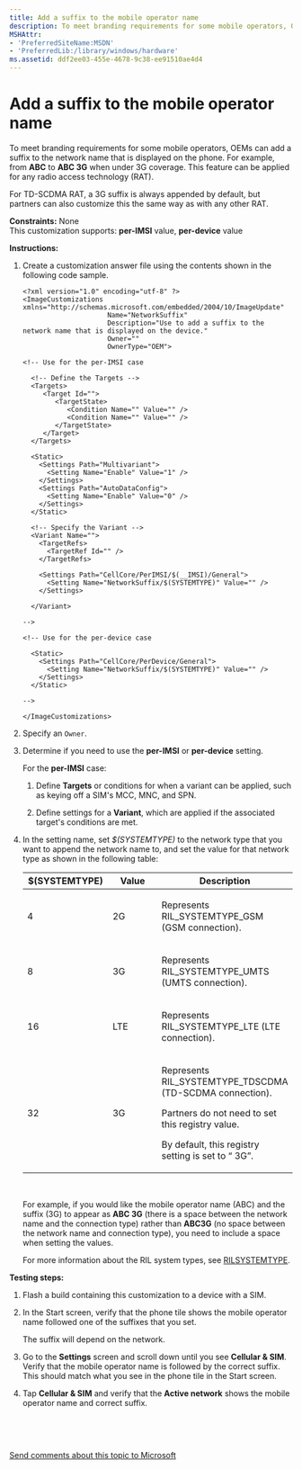 ```yaml
---
title: Add a suffix to the mobile operator name
description: To meet branding requirements for some mobile operators, OEMs can add a suffix to the network name that is displayed on the phone.
MSHAttr:
- 'PreferredSiteName:MSDN'
- 'PreferredLib:/library/windows/hardware'
ms.assetid: ddf2ee03-455e-4678-9c38-ee91510ae4d4
---
```


# Add a suffix to the mobile operator name


To meet branding requirements for some mobile operators, OEMs can add a suffix to the network name that is displayed on the phone. For example, from **ABC** to **ABC 3G** when under 3G coverage. This feature can be applied for any radio access technology (RAT).

For TD-SCDMA RAT, a 3G suffix is always appended by default, but partners can also customize this the same way as with any other RAT.

<a href="" id="constraints---none"></a>**Constraints:** None  
This customization supports: **per-IMSI** value, **per-device** value

<a href="" id="instructions-"></a>**Instructions:**  
1.  Create a customization answer file using the contents shown in the following code sample.

    ``` syntax
    <?xml version="1.0" encoding="utf-8" ?>  
    <ImageCustomizations xmlns="http://schemas.microsoft.com/embedded/2004/10/ImageUpdate"  
                         Name="NetworkSuffix"  
                         Description="Use to add a suffix to the network name that is displayed on the device."  
                         Owner=""  
                         OwnerType="OEM"> 
      
    <!-- Use for the per-IMSI case 
      
      <!-- Define the Targets --> 
      <Targets>
         <Target Id="">
            <TargetState>
               <Condition Name="" Value="" />
               <Condition Name="" Value="" />
            </TargetState>
         </Target>
      </Targets>
      
      <Static>
        <Settings Path="Multivariant">
          <Setting Name="Enable" Value="1" />
        </Settings>
        <Settings Path="AutoDataConfig">
          <Setting Name="Enable" Value="0" />
        </Settings>
      </Static>

      <!-- Specify the Variant -->
      <Variant Name=""> 
        <TargetRefs>
          <TargetRef Id="" /> 
        </TargetRefs>

        <Settings Path="CellCore/PerIMSI/$(__IMSI)/General">  
          <Setting Name="NetworkSuffix/$(SYSTEMTYPE)" Value="" />      
        </Settings>  

      </Variant>

    -->

    <!-- Use for the per-device case

      <Static>  
        <Settings Path="CellCore/PerDevice/General">  
          <Setting Name="NetworkSuffix/$(SYSTEMTYPE)" Value="" />   
        </Settings>  
      </Static>

    -->

    </ImageCustomizations>
    ```

2.  Specify an `Owner`.

3.  Determine if you need to use the **per-IMSI** or **per-device** setting.

    For the **per-IMSI** case:

    1.  Define **Targets** or conditions for when a variant can be applied, such as keying off a SIM's MCC, MNC, and SPN.

    2.  Define settings for a **Variant**, which are applied if the associated target's conditions are met.

4.  In the setting name, set *$(SYSTEMTYPE)* to the network type that you want to append the network name to, and set the value for that network type as shown in the following table:

    <table>
    <colgroup>
    <col width="33%" />
    <col width="33%" />
    <col width="33%" />
    </colgroup>
    <thead>
    <tr class="header">
    <th>$(SYSTEMTYPE)</th>
    <th>Value</th>
    <th>Description</th>
    </tr>
    </thead>
    <tbody>
    <tr class="odd">
    <td><p>4</p></td>
    <td><p>2G</p></td>
    <td><p>Represents RIL_SYSTEMTYPE_GSM (GSM connection).</p></td>
    </tr>
    <tr class="even">
    <td><p>8</p></td>
    <td><p>3G</p></td>
    <td><p>Represents RIL_SYSTEMTYPE_UMTS (UMTS connection).</p></td>
    </tr>
    <tr class="odd">
    <td><p>16</p></td>
    <td><p>LTE</p></td>
    <td><p>Represents RIL_SYSTEMTYPE_LTE (LTE connection).</p></td>
    </tr>
    <tr class="even">
    <td><p>32</p></td>
    <td><p>3G</p></td>
    <td><p>Represents RIL_SYSTEMTYPE_TDSCDMA (TD-SCDMA connection).</p>
    <p>Partners do not need to set this registry value.</p>
    <p>By default, this registry setting is set to “ 3G”.</p></td>
    </tr>
    </tbody>
    </table>

     

    For example, if you would like the mobile operator name (ABC) and the suffix (3G) to appear as **ABC 3G** (there is a space between the network name and the connection type) rather than **ABC3G** (no space between the network name and connection type), you need to include a space when setting the values.

    For more information about the RIL system types, see [RILSYSTEMTYPE](netvista.rilsystemtype).

<a href="" id="testing-steps-"></a>**Testing steps:**  
1.  Flash a build containing this customization to a device with a SIM.

2.  In the Start screen, verify that the phone tile shows the mobile operator name followed one of the suffixes that you set.

    The suffix will depend on the network.

3.  Go to the **Settings** screen and scroll down until you see **Cellular & SIM**. Verify that the mobile operator name is followed by the correct suffix. This should match what you see in the phone tile in the Start screen.

4.  Tap **Cellular & SIM** and verify that the **Active network** shows the mobile operator name and correct suffix.

 

 

[Send comments about this topic to Microsoft](mailto:wsddocfb@microsoft.com?subject=Documentation%20feedback%20%5Bp_phCustomization\p_phCustomization%5D:%20Add%20a%20suffix%20to%20the%20mobile%20operator%20name%20%20RELEASE:%20%289/7/2016%29&body=%0A%0APRIVACY%20STATEMENT%0A%0AWe%20use%20your%20feedback%20to%20improve%20the%20documentation.%20We%20don't%20use%20your%20email%20address%20for%20any%20other%20purpose,%20and%20we'll%20remove%20your%20email%20address%20from%20our%20system%20after%20the%20issue%20that%20you're%20reporting%20is%20fixed.%20While%20we're%20working%20to%20fix%20this%20issue,%20we%20might%20send%20you%20an%20email%20message%20to%20ask%20for%20more%20info.%20Later,%20we%20might%20also%20send%20you%20an%20email%20message%20to%20let%20you%20know%20that%20we've%20addressed%20your%20feedback.%0A%0AFor%20more%20info%20about%20Microsoft's%20privacy%20policy,%20see%20http://privacy.microsoft.com/default.aspx. "Send comments about this topic to Microsoft")





